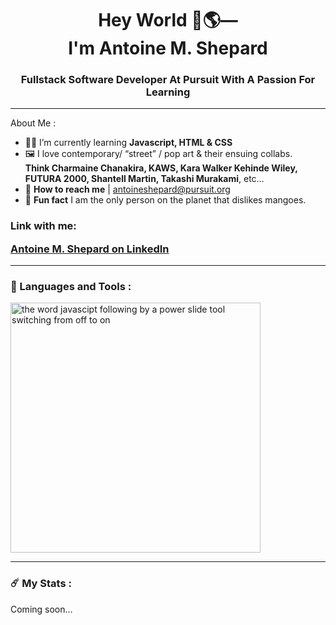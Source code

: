 

<h1 align="center">Hey World 👋🌎— <br>I'm Antoine M. Shepard</h1>
<h3 align="center">Fullstack Software Developer At Pursuit With A Passion For Learning</h3>


---

About Me :

- 👨‍🏫 I’m currently learning **Javascript, HTML & CSS**
- 🖼 I love contemporary/ “street” / pop art & their ensuing collabs. 
      <br>     **Think Charmaine Chanakira, KAWS, Kara Walker Kehinde Wiley, FUTURA 2000, Shantell Martin, Takashi Murakami**, etc…
- 📩 **How to reach me**  |  [antoineshepard@pursuit.org](mailto:antoineshepard@pursuit.org)
- 🥭 **Fun fact** I am the only person on the planet that dislikes mangoes.

<h3 align="left">Link with me:

[Antoine M. Shepard on LinkedIn](https://www.linkedin.com/in/ams83/)</h3>
<p align="left">
</p>

---

### 👀 Languages and Tools :

<div>
<!-- <img src="https://github.com/devicons/devicon/blob/master/icons/javascript/javascript-original.svg" title="JavaScript" alt="JavaScript" width="80" height="80"/> 
<img src="https://myholidaysnow.co.uk/wp-content/uploads/2015/09/More.png" title="More" alt="More coming soon" width="80" height="80"/>  -->
<img src="https://media.wired.com/photos/59322df1a312645844993529/master/w_1600%2Cc_limit/testing.gif" align="center" alt="the word javascipt following by a power slide tool switching from off to on" width="400" >
</div>

---

### ☄️ My Stats :

Coming soon…

<!--
**amshepard/amshepard** is a ✨ _special_ ✨ repository because its `README.md` (this file) appears on your GitHub profile.

Here are some ideas to get you started:

- 🔭 I’m currently working on ...
- 🌱 I’m currently learning ...
- 👯 I’m looking to collaborate on ...
- 🤔 I’m looking for help with ...
- 💬 Ask me about ...
- 📫 How to reach me: ...
- 😄 Pronouns: ...
- ⚡ Fun fact: ...
-->
